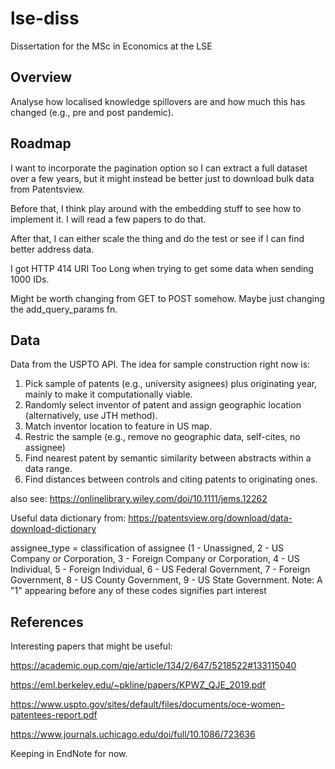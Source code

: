# lse-diss
Dissertation for the MSc in Economics at the LSE

## Overview

Analyse how localised knowledge spillovers are and how much this has changed (e.g., pre and post pandemic).

## Roadmap

I want to incorporate the pagination option so I can extract a full dataset over a few years, but it might instead be better just to download bulk data from Patentsview.

Before that, I think play around with the embedding stuff to see how to implement it. I will read a few papers to do that.

After that, I can either scale the thing and do the test or see if I can find better address data.

I got HTTP 414 URI Too Long when trying to get some data when sending 1000 IDs.

Might be worth changing from GET to POST somehow. Maybe just changing the add_query_params fn.

## Data

Data from the USPTO API. The idea for sample construction right now is:
1. Pick sample of patents (e.g., university asignees) plus originating year, mainly to make it computationally viable.
2. Randomly select inventor of patent and assign geographic location (alternatively, use JTH method).
3. Match inventor location to feature in US map.
4. Restric the sample (e.g., remove no geographic data, self-cites, no assignee)
5. Find nearest patent by semantic similarity between abstracts within a data range.
6. Find distances between controls and citing patents to originating ones.

also see: https://onlinelibrary.wiley.com/doi/10.1111/jems.12262

Useful data dictionary from: https://patentsview.org/download/data-download-dictionary

assignee_type = classification of assignee (1 - Unassigned, 2 - US Company or Corporation, 3 - Foreign Company or Corporation, 4 - US Individual, 5 - Foreign Individual, 6 - US Federal Government, 7 - Foreign Government, 8 - US County Government, 9 - US State Government. Note: A "1" appearing before any of these codes signifies part interest

## References

Interesting papers that might be useful:

https://academic.oup.com/qje/article/134/2/647/5218522#133115040

https://eml.berkeley.edu/~pkline/papers/KPWZ_QJE_2019.pdf

https://www.uspto.gov/sites/default/files/documents/oce-women-patentees-report.pdf

https://www.journals.uchicago.edu/doi/full/10.1086/723636

Keeping in EndNote for now.
